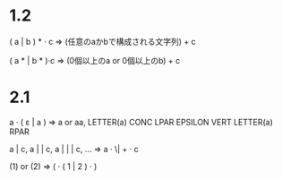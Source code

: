 # 1.2

( a | b ) \* · c => (任意のaかbで構成される文字列) + c

( a \* | b \* )·c => (0個以上のa or 0個以上のb) + c

# 2.1

a · ( ε | a ) => a or aa, LETTER(a) CONC LPAR EPSILON VERT LETTER(a) RPAR

a | c, a | | c, a | | | c, ... => a · \\| + · c

(1) or (2) => \( · ( 1 | 2 ) · \)
